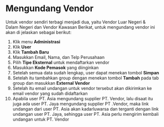 # Mengundang Vendor
Untuk vendor sendiri terbagi menjadi dua, yaitu Vendor Luar Negeri & Dalam Negeri dan Vendor Kawasan Berikat, untuk mengundang vendor ini akan di jelaskan sebagai berikut:

1.	Klik menu **Administrasi**
2.	Klik **User**
3.	Klik **Tambah Baru**
4.	Masukkan Email, Nama, dan Telp Perusahaan
5.	Pilih **Tipe Eksternal** untuk mendaftarkan vendor
6.	Masukkan **Kode Pemasok** yang diinginkan
7.	Setelah semua data sudah lengkap, user dapat menekan tombol **Simpan**
8.	Setelah itu tambahkan group dengan menekan tombol **Tambah** pada tab group dan masukkan **External Vendor**
9.	Setelah itu email undangan untuk vendor tersebut akan dikirimkan ke email vendor yang sudah didaftarkan
10.	Apabila user PT. Asia mengundang supplier PT. Vendor, lalu disaat itu juga ada user PT. Jaya mengundang supplier PT .Vendor, maka link undangan dari user PT. Asia akan kadarluwarsa dan terganti dengan link undangan user PT. Jaya, sehingga user PT. Asia perlu mengirim kembali undangan untuk  PT. Vendor